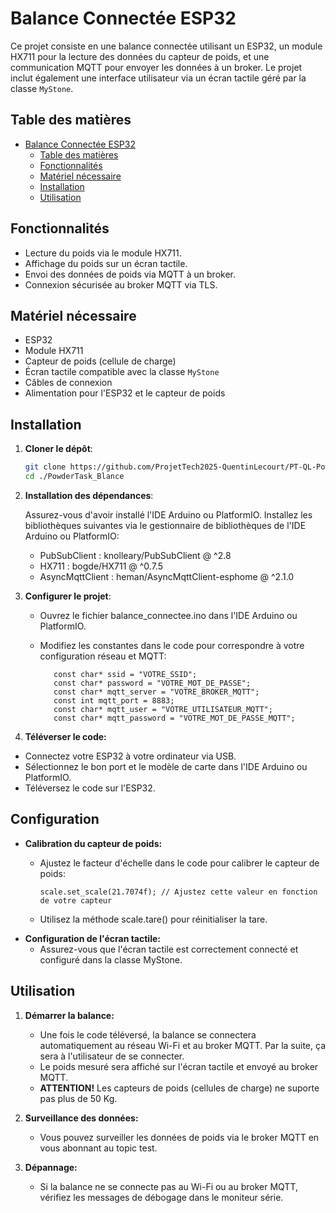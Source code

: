 # Balance Connectée ESP32

Ce projet consiste en une balance connectée utilisant un ESP32, un module HX711 pour la lecture des données du capteur de poids, et une communication MQTT pour envoyer les données à un broker. Le projet inclut également une interface utilisateur via un écran tactile géré par la classe `MyStone`.

## Table des matières

- [Balance Connectée ESP32](#balance-connectée-esp32)
  - [Table des matières](#table-des-matières)
  - [Fonctionnalités](#fonctionnalités)
  - [Matériel nécessaire](#matériel-nécessaire)
  - [Installation](#installation)
  - [Utilisation](#utilisation)

## Fonctionnalités

- Lecture du poids via le module HX711.
- Affichage du poids sur un écran tactile.
- Envoi des données de poids via MQTT à un broker.
- Connexion sécurisée au broker MQTT via TLS.

## Matériel nécessaire

- ESP32
- Module HX711
- Capteur de poids (cellule de charge)
- Écran tactile compatible avec la classe `MyStone`
- Câbles de connexion
- Alimentation pour l'ESP32 et le capteur de poids

## Installation

1. **Cloner le dépôt**:
   
   ```bash
   git clone https://github.com/ProjetTech2025-QuentinLecourt/PT-QL-PowderTask.git
   cd ./PowderTask_Blance
   ```

2. **Installation des dépendances**:
   
    Assurez-vous d'avoir installé l'IDE Arduino ou PlatformIO.
    Installez les bibliothèques suivantes via le gestionnaire de bibliothèques de l'IDE Arduino ou PlatformIO:
   
   - PubSubClient : knolleary/PubSubClient @ ^2.8
   - HX711 : bogde/HX711 @ ^0.7.5
   - AsyncMqttClient : heman/AsyncMqttClient-esphome @ ^2.1.0

3. **Configurer le projet**:
   
   - Ouvrez le fichier balance_connectee.ino dans l'IDE Arduino ou PlatformIO.
   - Modifiez les constantes dans le code pour correspondre à votre configuration réseau et MQTT:
     
     ```
        const char* ssid = "VOTRE_SSID";
        const char* password = "VOTRE_MOT_DE_PASSE";
        const char* mqtt_server = "VOTRE_BROKER_MQTT";
        const int mqtt_port = 8883;
        const char* mqtt_user = "VOTRE_UTILISATEUR_MQTT";
        const char* mqtt_password = "VOTRE_MOT_DE_PASSE_MQTT";
     ```

4. **Téléverser le code:**
- Connectez votre ESP32 à votre ordinateur via USB.
- Sélectionnez le bon port et le modèle de carte dans l'IDE Arduino ou PlatformIO.
- Téléversez le code sur l'ESP32.

## Configuration

- **Calibration du capteur de poids:**
  - Ajustez le facteur d'échelle dans le code pour calibrer le capteur de poids:
    
    ```
    scale.set_scale(21.7074f); // Ajustez cette valeur en fonction de votre capteur
    ```
  - Utilisez la méthode scale.tare() pour réinitialiser la tare.
- **Configuration de l'écran tactile:**
  - Assurez-vous que l'écran tactile est correctement connecté et configuré dans la classe MyStone.

## Utilisation

1. **Démarrer la balance:**
   
   - Une fois le code téléversé, la balance se connectera automatiquement au réseau Wi-Fi et au broker MQTT.
     Par la suite, ça sera à l'utilisateur de se connecter.
   - Le poids mesuré sera affiché sur l'écran tactile et envoyé au broker MQTT.
   - **ATTENTION!** Les capteurs de poids (cellules de charge) ne suporte pas plus de 50 Kg.

2. **Surveillance des données:**
   
   - Vous pouvez surveiller les données de poids via le broker MQTT en vous abonnant au topic test.

3. **Dépannage:**
   
   - Si la balance ne se connecte pas au Wi-Fi ou au broker MQTT, vérifiez les messages de débogage dans le moniteur série.